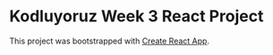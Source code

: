 # Kodluyoruz Week 3 React Project

This project was bootstrapped with [Create React App](https://github.com/facebook/create-react-app).
